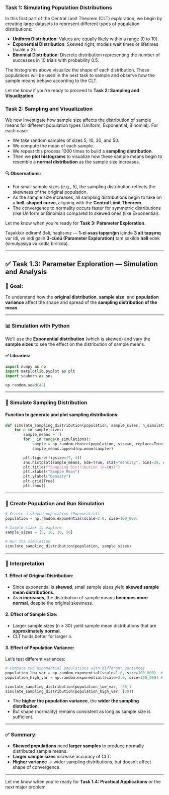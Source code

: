 ### Task 1: Simulating Population Distributions

In this first part of the Central Limit Theorem (CLT) exploration, we begin by creating large datasets to represent different types of population distributions:

* **Uniform Distribution**: Values are equally likely within a range (0 to 10).
* **Exponential Distribution**: Skewed right; models wait times or lifetimes (scale = 2).
* **Binomial Distribution**: Discrete distribution representing the number of successes in 10 trials with probability 0.5.

The histograms above visualize the shape of each distribution. These populations will be used in the next task to sample and observe how the sample means behave according to the CLT.

Let me know if you're ready to proceed to **Task 2: Sampling and Visualization**.


### **Task 2: Sampling and Visualization**

We now investigate how sample size affects the distribution of sample means for different population types (Uniform, Exponential, Binomial). For each case:

* We take random samples of sizes 5, 10, 30, and 50.
* We compute the mean of each sample.
* We repeat this process 1000 times to build a **sampling distribution**.
* Then we **plot histograms** to visualize how these sample means begin to resemble a **normal distribution** as the sample size increases.

#### 🔍 Observations:

* For small sample sizes (e.g., 5), the sampling distribution reflects the skewness of the original population.
* As the sample size increases, all sampling distributions begin to take on a **bell-shaped curve**, aligning with the **Central Limit Theorem**.
* The convergence to normality occurs faster for symmetric distributions (like Uniform or Binomial) compared to skewed ones (like Exponential).

Let me know when you’re ready for **Task 3: Parameter Exploration**.

Təşəkkür edirəm! Bəli, haqlısınız — **1-ci əsas tapşırığın** içində **3 alt tapşırıq** var idi, və indi gəlin **3-cünü (Parameter Exploration)** tam şəkildə **həll** edək (simulyasiya və kodla birlikdə).

---

## ✅ **Task 1.3: Parameter Exploration — Simulation and Analysis**

### 🎯 Goal:

To understand how the **original distribution**, **sample size**, and **population variance** affect the shape and spread of the **sampling distribution of the mean**.

---

### 📊 Simulation with Python

We'll use the **Exponential distribution** (which is skewed) and vary the **sample sizes** to see the effect on the distribution of sample means.

#### ✅ Libraries:

```python
import numpy as np
import matplotlib.pyplot as plt
import seaborn as sns

np.random.seed(42)
```

---

### 🧪 Simulate Sampling Distribution

#### Function to generate and plot sampling distributions:

```python
def simulate_sampling_distribution(population, sample_sizes, n_simulations=1000):
    for n in sample_sizes:
        sample_means = []
        for _ in range(n_simulations):
            sample = np.random.choice(population, size=n, replace=True)
            sample_means.append(np.mean(sample))

        plt.figure(figsize=(7, 4))
        sns.histplot(sample_means, kde=True, stat="density", bins=30, color='skyblue')
        plt.title(f"Sampling Distribution (n={n})")
        plt.xlabel("Sample Mean")
        plt.ylabel("Density")
        plt.grid(True)
        plt.show()
```

---

### 🧮 Create Population and Run Simulation

```python
# Create a skewed population (Exponential)
population = np.random.exponential(scale=2.0, size=100_000)

# Sample sizes to explore
sample_sizes = [5, 10, 30, 50]

# Run the simulation
simulate_sampling_distribution(population, sample_sizes)
```

---

### 📌 Interpretation

#### 1. **Effect of Original Distribution**:

* Since exponential is **skewed**, small sample sizes yield **skewed sample mean distributions**.
* As **n increases**, the distribution of sample means **becomes more normal**, despite the original skewness.

#### 2. **Effect of Sample Size**:

* Larger sample sizes (n ≥ 30) yield sample mean distributions that are **approximately normal**.
* CLT holds better for larger n.

#### 3. **Effect of Population Variance**:

Let’s test different variances:

```python
# Compare two exponential populations with different variances
population_low_var = np.random.exponential(scale=1.0, size=100_000)  # Lower variance
population_high_var = np.random.exponential(scale=3.0, size=100_000) # Higher variance

simulate_sampling_distribution(population_low_var, [30])
simulate_sampling_distribution(population_high_var, [30])
```

* The **higher the population variance**, the **wider the sampling distribution**.
* But shape (normality) remains consistent as long as sample size is sufficient.

---

### ✅ Summary:

* **Skewed populations** need **larger samples** to produce normally distributed sample means.
* **Larger sample sizes** increase accuracy of CLT.
* **Higher variance** → wider sampling distributions, but doesn’t affect shape of convergence.

---

Let me know when you're ready for **Task 1.4: Practical Applications** or the next major problem.

